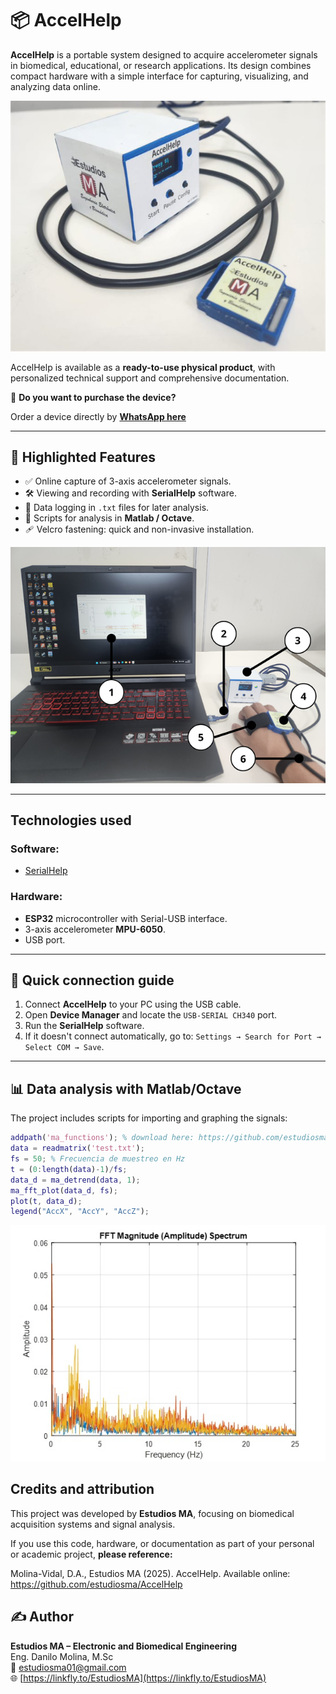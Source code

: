 # 📦 AccelHelp

**AccelHelp** is a portable system designed to acquire accelerometer signals in biomedical, educational, or research applications. Its design combines compact hardware with a simple interface for capturing, visualizing, and analyzing data online.

![Product](img/Product.png)

AccelHelp is available as a **ready-to-use physical product**, with personalized technical support and comprehensive documentation.

📲 **Do you want to purchase the device?**

Order a device directly by [**WhatsApp here**](https://wa.me/593979287659?text=Hello%21+I+wish+to+purchase+the+device+%2AAccelHelp)

---

## 🚀 Highlighted Features

- ✅ Online capture of 3-axis accelerometer signals.
- 🛠️ Viewing and recording with **SerialHelp** software.
- 💾 Data logging in `.txt` files for later analysis.
- 🧪 Scripts for analysis in **Matlab / Octave**.
- 🩹 Velcro fastening: quick and non-invasive installation.

![System](img/System.png)

---

## Technologies used

### Software:
- [SerialHelp](https://github.com/estudiosma/serialhelp)

### Hardware:
- **ESP32** microcontroller with Serial-USB interface.
- 3-axis accelerometer **MPU-6050**.
- USB port.

---

## 🔌 Quick connection guide

1. Connect **AccelHelp** to your PC using the USB cable.
2. Open **Device Manager** and locate the `USB-SERIAL CH340` port.
3. Run the **SerialHelp** software.
4. If it doesn't connect automatically, go to:
`Settings → Search for Port → Select COM → Save`.

---

## 📊 Data analysis with Matlab/Octave

The project includes scripts for importing and graphing the signals:

```matlab
addpath('ma_functions'); % download here: https://github.com/estudiosma/matlab
data = readmatrix('test.txt');
fs = 50; % Frecuencia de muestreo en Hz
t = (0:length(data)-1)/fs;
data_d = ma_detrend(data, 1);
ma_fft_plot(data_d, fs);
plot(t, data_d);
legend("AccX", "AccY", "AccZ");
```
![System](img/fft.jpg)



## Credits and attribution

This project was developed by **Estudios MA**, focusing on biomedical acquisition systems and signal analysis.

If you use this code, hardware, or documentation as part of your personal or academic project, **please reference:**

Molina-Vidal, D.A., Estudios MA (2025). AccelHelp. Available online: https://github.com/estudiosma/AccelHelp

## ✍️ Author

**Estudios MA – Electronic and Biomedical Engineering**  
Eng. Danilo Molina, M.Sc  
📧 estudiosma01@gmail.com  
🌐 [https://linkfly.to/EstudiosMA](https://linkfly.to/EstudiosMA)